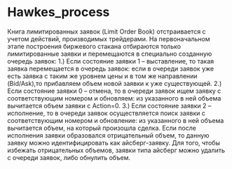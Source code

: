 # Hawkes_process


Книга лимитированных заявок (Limit Order Book) отстраивается с учетом действий, производимых трейдерами. 
На первоначальном этапе построения биржевого стакана отбираются только лимитированные заявки и перемещаются в специально созданную очередь заявок:
1.) Если состояние заявки 1 – выставление, то такая заявка перемещается в очередь заявок: если в очереди заявок уже есть заявка с таким же уровнем цены и в том же направлении (Bid/Ask),то прибавляем объем новой заявки к уже существующей. 
2.) Если состояние заявки 0 – отмена, то в очереди заявок ищем заявку с соответствующим номером и обновляем: из указанного в ней объема вычитается объем заявки с Action=0. 
3.) Если состояние заявки 2 – исполнение, то в очереди заявок осуществляется поиск заявки с соответствующим номером и обновление: из указанного в ней объема вычитается объем, на который произошла сделка.
Если после исполнения заявки образовался отрицательный объем, то данную заявку можно идентифицировать как айсберг-заявку. Для того, чтобы избежать отрицательных объемов, заявки типа айсберг можно удалить с очереди заявок, либо обнулить объем.
